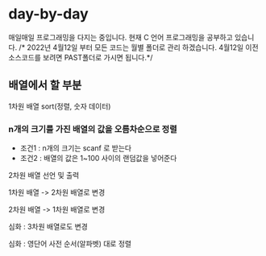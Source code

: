 # day-by-day
매일매일 프로그래밍을 다지는 중입니다.
현재 C 언어 프로그래밍을 공부하고 있습니다.
/* 2022년 4월12일 부터 모든 코드는 월별 폴더로 관리 하겠습니다. 4월12일 이전 소스코드를 보려면 PAST폴더로 가시면 됩니다.*/


## 배열에서 할 부분
1차원 배열 sort(정렬, 숫자 데이터)

### n개의 크기를 가진 배열의 값을 오름차순으로 정렬
- 조건1 : n개의 크기는 scanf 로 받는다
- 조건2 : 배열의 값은 1~100 사이의 랜덤값을 넣어준다

2차원 배열 선언 및 출력

1차원 배열 -> 2차원 배열로 변경

2차원 배열 -> 1차원 배열로 변경

심화 : 3차원 배열로도 변경

심화 : 영단어 사전 순서(알파벳) 대로 정렬
